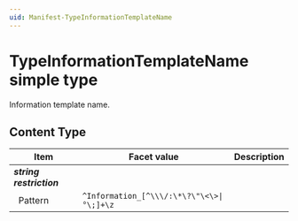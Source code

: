 ```yaml
---
uid: Manifest-TypeInformationTemplateName
---
```


# TypeInformationTemplateName simple type

Information template name.

## Content Type

|Item|Facet value|Description|
|--- |--- |--- |
|***string restriction***|||
|&nbsp;&nbsp;Pattern|`^Information_[^\\\/:\*\?\"\<\>\|°\;]+\z`||
